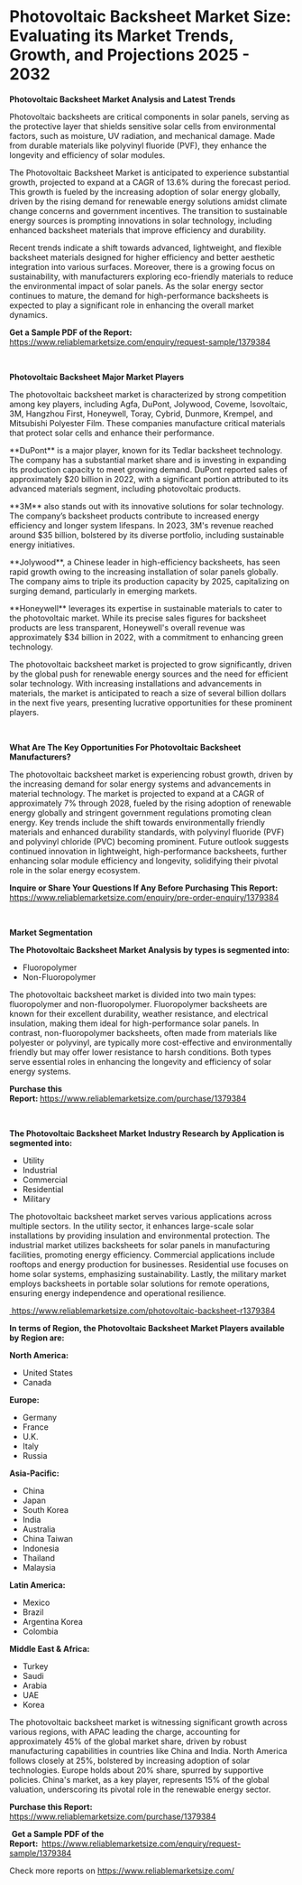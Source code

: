 <p><h1>Photovoltaic Backsheet Market Size: Evaluating its Market Trends, Growth, and Projections 2025 - 2032</h1></p><p><strong>Photovoltaic Backsheet Market Analysis and Latest Trends</strong></p>
<p><p>Photovoltaic backsheets are critical components in solar panels, serving as the protective layer that shields sensitive solar cells from environmental factors, such as moisture, UV radiation, and mechanical damage. Made from durable materials like polyvinyl fluoride (PVF), they enhance the longevity and efficiency of solar modules.</p><p>The Photovoltaic Backsheet Market is anticipated to experience substantial growth, projected to expand at a CAGR of 13.6% during the forecast period. This growth is fueled by the increasing adoption of solar energy globally, driven by the rising demand for renewable energy solutions amidst climate change concerns and government incentives. The transition to sustainable energy sources is prompting innovations in solar technology, including enhanced backsheet materials that improve efficiency and durability.</p><p>Recent trends indicate a shift towards advanced, lightweight, and flexible backsheet materials designed for higher efficiency and better aesthetic integration into various surfaces. Moreover, there is a growing focus on sustainability, with manufacturers exploring eco-friendly materials to reduce the environmental impact of solar panels. As the solar energy sector continues to mature, the demand for high-performance backsheets is expected to play a significant role in enhancing the overall market dynamics.</p></p>
<p><strong>Get a Sample PDF of the Report:&nbsp;</strong> <a href="https://www.reliablemarketsize.com/enquiry/request-sample/1379384?utm_campaign=3516&utm_medium=2&utm_source=Github&utm_content=ia&utm_term=07042025&utm_id=photovoltaic-backsheet">https://www.reliablemarketsize.com/enquiry/request-sample/1379384</a></p>
<p>&nbsp;</p>
<p><strong>Photovoltaic Backsheet Major Market Players</strong></p>
<p><p>The photovoltaic backsheet market is characterized by strong competition among key players, including Agfa, DuPont, Jolywood, Coveme, Isovoltaic, 3M, Hangzhou First, Honeywell, Toray, Cybrid, Dunmore, Krempel, and Mitsubishi Polyester Film. These companies manufacture critical materials that protect solar cells and enhance their performance.</p><p>**DuPont** is a major player, known for its Tedlar backsheet technology. The company has a substantial market share and is investing in expanding its production capacity to meet growing demand. DuPont reported sales of approximately $20 billion in 2022, with a significant portion attributed to its advanced materials segment, including photovoltaic products.</p><p>**3M** also stands out with its innovative solutions for solar technology. The company’s backsheet products contribute to increased energy efficiency and longer system lifespans. In 2023, 3M's revenue reached around $35 billion, bolstered by its diverse portfolio, including sustainable energy initiatives.</p><p>**Jolywood**, a Chinese leader in high-efficiency backsheets, has seen rapid growth owing to the increasing installation of solar panels globally. The company aims to triple its production capacity by 2025, capitalizing on surging demand, particularly in emerging markets.</p><p>**Honeywell** leverages its expertise in sustainable materials to cater to the photovoltaic market. While its precise sales figures for backsheet products are less transparent, Honeywell's overall revenue was approximately $34 billion in 2022, with a commitment to enhancing green technology.</p><p>The photovoltaic backsheet market is projected to grow significantly, driven by the global push for renewable energy sources and the need for efficient solar technology. With increasing installations and advancements in materials, the market is anticipated to reach a size of several billion dollars in the next five years, presenting lucrative opportunities for these prominent players.</p></p>
<p>&nbsp;</p>
<p><strong>What Are The Key Opportunities For Photovoltaic Backsheet Manufacturers?</strong></p>
<p><p>The photovoltaic backsheet market is experiencing robust growth, driven by the increasing demand for solar energy systems and advancements in material technology. The market is projected to expand at a CAGR of approximately 7% through 2028, fueled by the rising adoption of renewable energy globally and stringent government regulations promoting clean energy. Key trends include the shift towards environmentally friendly materials and enhanced durability standards, with polyvinyl fluoride (PVF) and polyvinyl chloride (PVC) becoming prominent. Future outlook suggests continued innovation in lightweight, high-performance backsheets, further enhancing solar module efficiency and longevity, solidifying their pivotal role in the solar energy ecosystem.</p></p>
<p><strong>Inquire or Share Your Questions If Any Before Purchasing This Report:</strong> <a href="https://www.reliablemarketsize.com/enquiry/pre-order-enquiry/1379384?utm_campaign=3516&utm_medium=2&utm_source=Github&utm_content=ia&utm_term=07042025&utm_id=photovoltaic-backsheet">https://www.reliablemarketsize.com/enquiry/pre-order-enquiry/1379384</a></p>
<p>&nbsp;</p>
<p><strong>Market Segmentation</strong></p>
<p><strong>The Photovoltaic Backsheet Market Analysis by types is segmented into:</strong></p>
<p><ul><li>Fluoropolymer</li><li>Non-Fluoropolymer</li></ul></p>
<p><p>The photovoltaic backsheet market is divided into two main types: fluoropolymer and non-fluoropolymer. Fluoropolymer backsheets are known for their excellent durability, weather resistance, and electrical insulation, making them ideal for high-performance solar panels. In contrast, non-fluoropolymer backsheets, often made from materials like polyester or polyvinyl, are typically more cost-effective and environmentally friendly but may offer lower resistance to harsh conditions. Both types serve essential roles in enhancing the longevity and efficiency of solar energy systems.</p></p>
<p><strong>Purchase this Report:&nbsp;</strong><a href="https://www.reliablemarketsize.com/purchase/1379384?utm_campaign=3516&utm_medium=2&utm_source=Github&utm_content=ia&utm_term=07042025&utm_id=photovoltaic-backsheet">https://www.reliablemarketsize.com/purchase/1379384</a></p>
<p>&nbsp;</p>
<p><strong>The Photovoltaic Backsheet Market Industry Research by Application is segmented into:</strong></p>
<p><ul><li>Utility</li><li>Industrial</li><li>Commercial</li><li>Residential</li><li>Military</li></ul></p>
<p><p>The photovoltaic backsheet market serves various applications across multiple sectors. In the utility sector, it enhances large-scale solar installations by providing insulation and environmental protection. The industrial market utilizes backsheets for solar panels in manufacturing facilities, promoting energy efficiency. Commercial applications include rooftops and energy production for businesses. Residential use focuses on home solar systems, emphasizing sustainability. Lastly, the military market employs backsheets in portable solar solutions for remote operations, ensuring energy independence and operational resilience.</p></p>
<p><a href="https://www.reliablemarketsize.com/photovoltaic-backsheet-r1379384?utm_campaign=3516&utm_medium=2&utm_source=Github&utm_content=ia&utm_term=07042025&utm_id=photovoltaic-backsheet">&nbsp;https://www.reliablemarketsize.com/photovoltaic-backsheet-r1379384</a></p>
<p><strong>In terms of Region, the Photovoltaic Backsheet Market Players available by Region are:</strong></p>
<p>
    <p> <strong> North America: </strong>
        <ul>
            <li>United States</li>
            <li>Canada</li>
        </ul>
        </p> 
    <p> <strong> Europe: </strong>
        <ul>
            <li>Germany</li>
            <li>France</li>
            <li>U.K.</li>
            <li>Italy</li>
            <li>Russia</li>
        </ul>
        </p> 
    <p> <strong> Asia-Pacific: </strong>
        <ul>
            <li>China</li>
            <li>Japan</li>
            <li>South Korea</li>
            <li>India</li>
            <li>Australia</li>
            <li>China Taiwan</li>
            <li>Indonesia</li>
            <li>Thailand</li>
            <li>Malaysia</li>
        </ul>
        </p> 
    <p> <strong> Latin America: </strong>
        <ul>
            <li>Mexico</li>
            <li>Brazil</li>
            <li>Argentina Korea</li>
            <li>Colombia</li>
        </ul>
        </p> 
    <p> <strong> Middle East & Africa: </strong>
        <ul>
            <li>Turkey</li>
            <li>Saudi</li>
            <li>Arabia</li>
            <li>UAE</li>
            <li>Korea</li>
        </ul>
    </p>
    </p>
<p><p>The photovoltaic backsheet market is witnessing significant growth across various regions, with APAC leading the charge, accounting for approximately 45% of the global market share, driven by robust manufacturing capabilities in countries like China and India. North America follows closely at 25%, bolstered by increasing adoption of solar technologies. Europe holds about 20% share, spurred by supportive policies. China's market, as a key player, represents 15% of the global valuation, underscoring its pivotal role in the renewable energy sector.</p></p>
<p><strong>Purchase this Report: </strong><a href="https://www.reliablemarketsize.com/purchase/1379384?utm_campaign=3516&utm_medium=2&utm_source=Github&utm_content=ia&utm_term=07042025&utm_id=photovoltaic-backsheet">https://www.reliablemarketsize.com/purchase/1379384</a></p>
<p>&nbsp;<strong>Get a Sample PDF of the Report:&nbsp;&nbsp;</strong><a href="https://www.reliablemarketsize.com/enquiry/request-sample/1379384?utm_campaign=3516&utm_medium=2&utm_source=Github&utm_content=ia&utm_term=07042025&utm_id=photovoltaic-backsheet">https://www.reliablemarketsize.com/enquiry/request-sample/1379384</a></p>
<p><strong></strong></p>
<p>Check more reports on <a href="https://www.reliablemarketsize.com/?utm_campaign=3516&utm_medium=2&utm_source=Github&utm_content=ia&utm_term=07042025&utm_id=photovoltaic-backsheet">https://www.reliablemarketsize.com/</a></p>